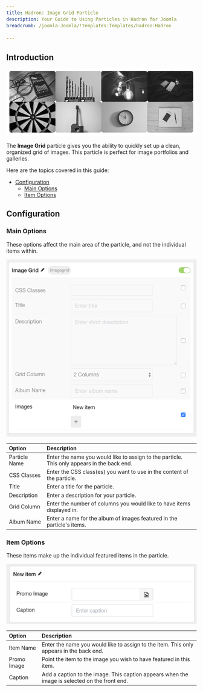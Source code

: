 ```yaml
---
title: Hadron: Image Grid Particle
description: Your Guide to Using Particles in Hadron for Joomla
breadcrumb: /joomla:Joomla/!templates:Templates/hadron:Hadron

---
```


## Introduction

![](assets/particle_image1.png)

The **Image Grid** particle gives you the ability to quickly set up a clean, organized grid of images. This particle is perfect for image portfolios and galleries. 

Here are the topics covered in this guide:

* [Configuration](#configuration)
    - [Main Options](#main-options)
    - [Item Options](#item-options)

## Configuration

### Main Options 

These options affect the main area of the particle, and not the individual items within.

![](assets/particle_image2.png)

| Option        | Description                                                                                 |
| :-----        | :-----                                                                                      |
| Particle Name | Enter the name you would like to assign to the particle. This only appears in the back end. |
| CSS Classes   | Enter the CSS class(es) you want to use in the content of the particle.                     |
| Title         | Enter a title for the particle.                                                             |
| Description   | Enter a description for your particle.                                                      |
| Grid Column   | Enter the number of columns you would like to have items displayed in.                      |
| Album Name    | Enter a name for the album of images featured in the particle's items.                      |


### Item Options

These items make up the individual featured items in the particle.

![](assets/particle_image3.png)

| Option      | Description                                                                                   |
| :-----      | :-----                                                                                        |
| Item Name   | Enter the name you would like to assign to the item. This only appears in the back end.       |
| Promo Image | Point the item to the image you wish to have featured in this item.                           |
| Caption     | Add a caption to the image. This caption appears when the image is selected on the front end. |



